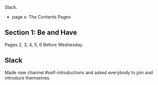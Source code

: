 ---
---


Slack.

- page x: The Contents Pages

## Section 1: Be and Have

Pages 2, 3, 4, 5, 6
Before Wednesday.

## Slack

Made new channel #self-introductions and asked everybody to join and introduce themselves.





